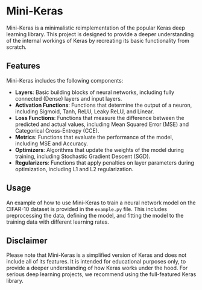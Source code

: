 # Mini-Keras

Mini-Keras is a minimalistic reimplementation of the popular Keras deep learning library. This project is designed to provide a deeper understanding of the internal workings of Keras by recreating its basic functionality from scratch.

## Features

Mini-Keras includes the following components:

- **Layers**: Basic building blocks of neural networks, including fully connected (Dense) layers and input layers.
- **Activation Functions**: Functions that determine the output of a neuron, including Sigmoid, Tanh, ReLU, Leaky ReLU, and Linear.
- **Loss Functions**: Functions that measure the difference between the predicted and actual values, including Mean Squared Error (MSE) and Categorical Cross-Entropy (CCE).
- **Metrics**: Functions that evaluate the performance of the model, including MSE and Accuracy.
- **Optimizers**: Algorithms that update the weights of the model during training, including Stochastic Gradient Descent (SGD).
- **Regularizers**: Functions that apply penalties on layer parameters during optimization, including L1 and L2 regularization.

## Usage

An example of how to use Mini-Keras to train a neural network model on the CIFAR-10 dataset is provided in the `example.py` file. This includes preprocessing the data, defining the model, and fitting the model to the training data with different learning rates.

## Disclaimer

Please note that Mini-Keras is a simplified version of Keras and does not include all of its features. It is intended for educational purposes only, to provide a deeper understanding of how Keras works under the hood. For serious deep learning projects, we recommend using the full-featured Keras library.

